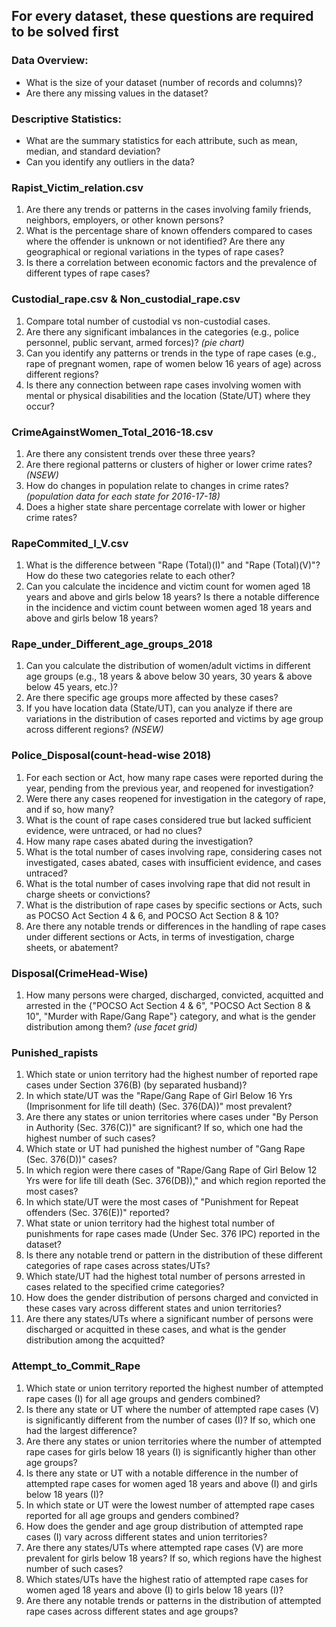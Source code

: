## For every dataset, these questions are required to be solved first

### Data Overview:
- What is the size of your dataset (number of records and columns)?
- Are there any missing values in the dataset?

### Descriptive Statistics:
- What are the summary statistics for each attribute, such as mean, median, and standard deviation?
- Can you identify any outliers in the data?

### Rapist_Victim_relation.csv
1. Are there any trends or patterns in the cases involving family friends, neighbors, employers, or other known persons?
2. What is the percentage share of known offenders compared to cases where the offender is unknown or not identified? Are there any geographical or regional variations in the types of rape cases?
3. Is there a correlation between economic factors and the prevalence of different types of rape cases?

### Custodial_rape.csv & Non_custodial_rape.csv
1. Compare total number of custodial vs non-custodial cases.
2. Are there any significant imbalances in the categories (e.g., police personnel, public servant, armed forces)? *(pie chart)*
3. Can you identify any patterns or trends in the type of rape cases (e.g., rape of pregnant women, rape of women below 16 years of age) across different regions?
4. Is there any connection between rape cases involving women with mental or physical disabilities and the location (State/UT) where they occur?

### CrimeAgainstWomen_Total_2016-18.csv
1. Are there any consistent trends over these three years?
2. Are there regional patterns or clusters of higher or lower crime rates? *(NSEW)*
3. How do changes in population relate to changes in crime rates? *(population data for each state for 2016-17-18)*
4. Does a higher state share percentage correlate with lower or higher crime rates?

### RapeCommited_I_V.csv
1. What is the difference between "Rape (Total)(I)" and "Rape (Total)(V)"? How do these two categories relate to each other?
2. Can you calculate the incidence and victim count for women aged 18 years and above and girls below 18 years? Is there a notable difference in the incidence and victim count between women aged 18 years and above and girls below 18 years?

### Rape_under_Different_age_groups_2018
1. Can you calculate the distribution of women/adult victims in different age groups (e.g., 18 years & above below 30 years, 30 years & above below 45 years, etc.)?
2. Are there specific age groups more affected by these cases?
3. If you have location data (State/UT), can you analyze if there are variations in the distribution of cases reported and victims by age group across different regions? *(NSEW)*

### Police_Disposal(count-head-wise 2018)
1. For each section or Act, how many rape cases were reported during the year, pending from the previous year, and reopened for investigation?
2. Were there any cases reopened for investigation in the category of rape, and if so, how many?
3. What is the count of rape cases considered true but lacked sufficient evidence, were untraced, or had no clues?
4. How many rape cases abated during the investigation?
5. What is the total number of cases involving rape, considering cases not investigated, cases abated, cases with insufficient evidence, and cases untraced?
6. What is the total number of cases involving rape that did not result in charge sheets or convictions?
7. What is the distribution of rape cases by specific sections or Acts, such as POCSO Act Section 4 & 6, and POCSO Act Section 8 & 10?
8. Are there any notable trends or differences in the handling of rape cases under different sections or Acts, in terms of investigation, charge sheets, or abatement?

### Disposal(CrimeHead-Wise)
1. How many persons were charged, discharged, convicted, acquitted and arrested in the {"POCSO Act Section 4 & 6", "POCSO Act Section 8 & 10", "Murder with Rape/Gang Rape"} category, and what is the gender distribution among them? *(use facet grid)*

### Punished_rapists
1. Which state or union territory had the highest number of reported rape cases under Section 376(B) (by separated husband)?
2. In which state/UT was the "Rape/Gang Rape of Girl Below 16 Yrs (Imprisonment for life till death) (Sec. 376(DA))" most prevalent?
3. Are there any states or union territories where cases under "By Person in Authority (Sec. 376(C))" are significant? If so, which one had the highest number of such cases?
4. Which state or UT had punished the highest number of "Gang Rape (Sec. 376(D))" cases?
5. In which region were there cases of "Rape/Gang Rape of Girl Below 12 Yrs were for life till death (Sec. 376(DB))," and which region reported the most cases?
6. In which state/UT were the most cases of "Punishment for Repeat offenders (Sec. 376(E))" reported?
7. What state or union territory had the highest total number of punishments for rape cases made (Under Sec. 376 IPC) reported in the dataset?
8. Is there any notable trend or pattern in the distribution of these different categories of rape cases across states/UTs?
9. Which state/UT had the highest total number of persons arrested in cases related to the specified crime categories?
10. How does the gender distribution of persons charged and convicted in these cases vary across different states and union territories?
11. Are there any states/UTs where a significant number of persons were discharged or acquitted in these cases, and what is the gender distribution among the acquitted?

### Attempt_to_Commit_Rape
1. Which state or union territory reported the highest number of attempted rape cases (I) for all age groups and genders combined?
2. Is there any state or UT where the number of attempted rape cases (V) is significantly different from the number of cases (I)? If so, which one had the largest difference?
3. Are there any states or union territories where the number of attempted rape cases for girls below 18 years (I) is significantly higher than other age groups?
4. Is there any state or UT with a notable difference in the number of attempted rape cases for women aged 18 years and above (I) and girls below 18 years (I)?
5. In which state or UT were the lowest number of attempted rape cases reported for all age groups and genders combined?
6. How does the gender and age group distribution of attempted rape cases (I) vary across different states and union territories?
7. Are there any states/UTs where attempted rape cases (V) are more prevalent for girls below 18 years? If so, which regions have the highest number of such cases?
8. Which states/UTs have the highest ratio of attempted rape cases for women aged 18 years and above (I) to girls below 18 years (I)?
9. Are there any notable trends or patterns in the distribution of attempted rape cases across different states and age groups?
